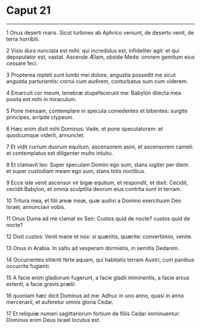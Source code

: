 # Caput 21

***

1 Onus deserti maris. Sicut turbines ab Aphrico veniunt, de deserto venit, de terra horribili.

2 Visio dura nunciata est mihi: qui incredulus est, infideliter agit: et qui depopulator est, vastat. Ascende Ælam, obside Mede: omnem gemitum eius cessare feci.

3 Propterea repleti sunt lumbi mei dolore, angustia possedit me sicut angustia parturientis: corrui cum audirem, conturbatus sum cum viderem.

4 Emarcuit cor meum, tenebræ stupefecerunt me: Babylon dilecta mea posita est mihi in miraculum.

5 Pone mensam, contemplare in specula comedentes et bibentes: surgite principes, arripite clypeum.

6 Hæc enim dixit mihi Dominus: Vade, et pone speculatorem: et quodcumque viderit, annunciet.

7 Et vidit currum duorum equitum, ascensorem asini, et ascensorem cameli: et contemplatus est diligenter multo intuitu.

8 Et clamavit leo: Super speculam Domini ego sum, stans iugiter per diem: et super custodiam meam ego sum, stans totis noctibus.

9 Ecce iste venit ascensor vir bigæ equitum, et respondit, et dixit: Cecidit, cecidit Babylon, et omnia sculptilia deorum eius contrita sunt in terram.

10 Tritura mea, et filii areæ meæ, quæ audivi a Domino exercituum Deo Israel, annunciavi vobis.

11 Onus Duma ad me clamat ex Seir: Custos quid de nocte? custos quid de nocte?

12 Dixit custos: Venit mane et nox: si quæritis, quærite: convertimini, venite.

13 Onus in Arabia. In saltu ad vesperam dormietis, in semitis Dedanim.

14 Occurrentes sitienti ferte aquam, qui habitatis terram Austri, cum panibus occurrite fugienti.

15 A facie enim gladiorum fugerunt, a facie gladii imminentis, a facie arcus extenti, a facie gravis prælii:

16 quoniam hæc dicit Dominus ad me: Adhuc in uno anno, quasi in anno mercenarii, et auferetur omnis gloria Cedar.

17 Et reliquiæ numeri sagittariorum fortium de filiis Cedar imminuentur: Dominus enim Deus Israel locutus est.


